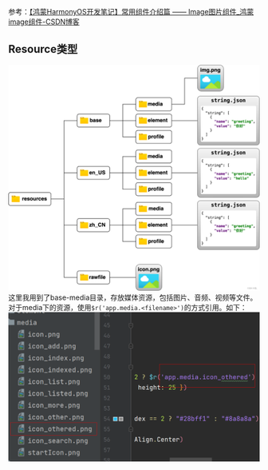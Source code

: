 参考：[【鸿蒙HarmonyOS开发笔记】常用组件介绍篇 —— Image图片组件_鸿蒙image组件-CSDN博客](https://blog.csdn.net/qq_53270554/article/details/136781358)
## Resource类型
![](/recap/app/attachments/Pastedimage20241204221602.png)
这里我用到了base-media目录，存放媒体资源，包括图片、音频、视频等文件。对于media下的资源，使用`$r('app.media.<filename>')`的方式引用。如下：
![](/recap/app/attachments/Pastedimage20241204221841.png)
